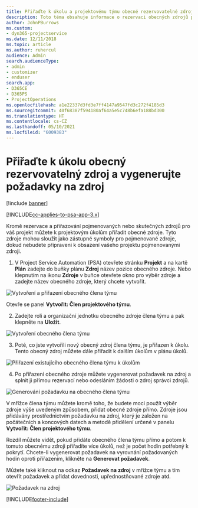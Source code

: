 ```yaml
---
title: Přiřaďte k úkolu a projektovému týmu obecné rezervovatelné zdroje
description: Toto téma obsahuje informace o rezervaci obecných zdrojů pro úkoly a projektové týmy.
author: JohnPBurrows
ms.custom:
- dyn365-projectservice
ms.date: 12/11/2018
ms.topic: article
ms.author: ruhercul
audience: Admin
search.audienceType:
- admin
- customizer
- enduser
search.app:
- D365CE
- D365PS
- ProjectOperations
ms.openlocfilehash: a1e22337d3fd3e7ff4147a9547fd3c272f4185d3
ms.sourcegitcommit: 40f68387f594180af64a5e5c748b6efa188bd300
ms.translationtype: HT
ms.contentlocale: cs-CZ
ms.lasthandoff: 05/10/2021
ms.locfileid: "6009383"
---
```

# <a name="assign-generic-bookable-resources-to-a-task-and-generate-resource-requirements"></a>Přiřaďte k úkolu obecný rezervovatelný zdroj a vygenerujte požadavky na zdroj 

[!include [banner](../includes/psa-now-project-operations.md)]

[!INCLUDE[cc-applies-to-psa-app-3.x](../includes/cc-applies-to-psa-app-3x.md)]

Kromě rezervace a přiřazování pojmenovaných nebo skutečných zdrojů pro váš projekt můžete k projektovým úkolům přiřadit obecné zdroje. Tyto zdroje mohou sloužit jako zástupné symboly pro pojmenované zdroje, dokud nebudete připraveni k obsazení vašeho projektu pojmenovanými zdroji. 

1. V Project Service Automation (PSA) otevřete stránku **Projekt** a na kartě **Plán** zadejte do buňky plánu **Zdroj** název pozice obecného zdroje. Nebo klepnutím na ikonu **Zdroje** v buňce otevřete okno pro výběr zdroje a zadejte název obecného zdroje, který chcete vytvořit.

![Vytvoření a přiřazení obecného člena týmu](media/RM-how-to-9.png)

Otevře se panel **Vytvořit: Člen projektového týmu**. 

2. Zadejte roli a organizační jednotku obecného zdroje člena týmu a pak klepněte na **Uložit**.

![Vytvoření obecného člena týmu](media/RM-how-to-10.png)

3. Poté, co jste vytvořili nový obecný zdroj člena týmu, je přiřazen k úkolu. Tento obecný zdroj můžete dále přiřadit k dalším úkolům v plánu úkolů.

![Přiřazení existujícího obecného člena týmu k úkolům](media/RM-how-to-11.png)

4. Po přiřazení obecného zdroje můžete vygenerovat požadavek na zdroj a splnit ji přímou rezervací nebo odesláním žádosti o zdroj správci zdrojů.

![Generování požadavku na obecného člena týmu](media/RM-how-to-12.png)

V mřížce člena týmu můžete kromě toho, že budete moci použít výběr zdroje výše uvedeným způsobem, přidat obecné zdroje přímo. Zdroje jsou přidávány prostřednictvím požadavku na zdroj, který je založen na počátečních a koncových datech a metodě přidělení určené v panelu **Vytvořit: Člen projektového týmu**.

Rozdíl můžete vidět, pokud přidáte obecného člena týmu přímo a potom k tomuto obecnému zdroji přiřadíte více úkolů, než je počet hodin potřebný k pokrytí. Chcete-li vygenerovat požadavek na vyrovnání požadovaných hodin oproti přiřazením, klikněte na **Generovat požadavek**.

Můžete také kliknout na odkaz **Požadavek na zdroj** v mřížce týmu a tím otevřít požadavek a přidat dovednosti, upřednostňované zdroje atd.

![Požadavek na zdroj](media/RM-how-to-13.png)



[!INCLUDE[footer-include](../includes/footer-banner.md)]